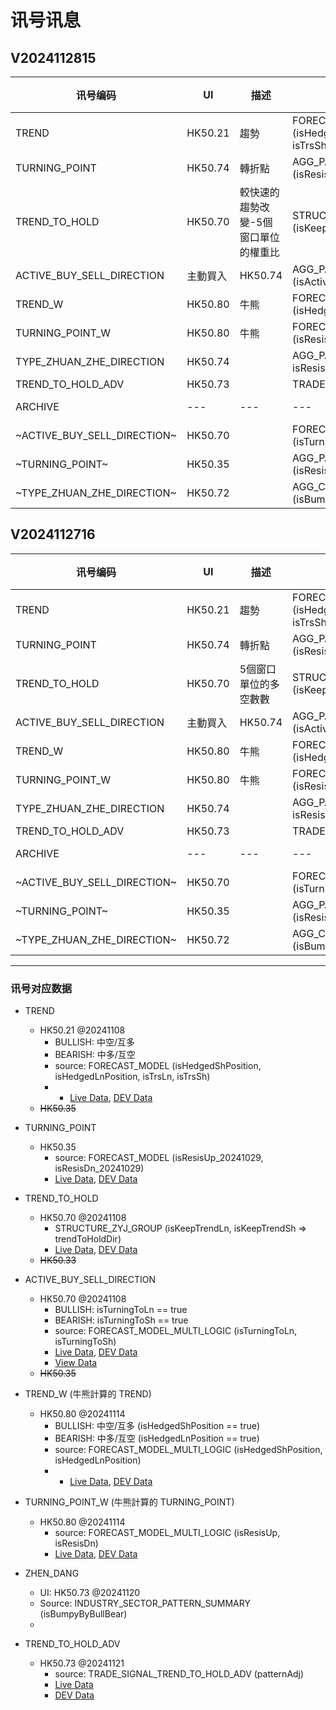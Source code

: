 # 讯号讯息

## V2024112815
| 讯号编码 | UI | 描述 | 數據源 | 數據 | 數據 | 生成日期 |
| --- | --- | --- | --- | --- | --- | --- |
| TREND | HK50.21 | 趨勢 | FORECAST_MODEL <br /> (isHedgedShPosition, isHedgedLnPosition, isTrsLn, isTrsSh) | [Live](http://192.168.25.240:3020/symbolmonitor/infolist/FORECAST_MODEL?header=tsFm,tsFmF,isHedgedShPosition,isHedgedLnPosition,isTrsLn,isTrsSh) | [DEV](http://192.168.25.201:3050/symbolmonitor/infolist/FORECAST_MODEL?header=tsFm,tsFmF,isHedgedShPosition,isHedgedLnPosition,isTrsLn,isTrsSh) | 20241108 |
| TURNING_POINT | HK50.74 | 轉折點 | AGG_PATTERN_BY_ACTIVE_BS_AND_VOLUME_DISCH <br /> (isResisUp, isResisDn) | [Live](http://192.168.25.240:3020/symbolmonitor/infolist/AGG_PATTERN_BY_ACTIVE_BS_AND_VOLUME_DISCH?header=tsFm,tsFmF,isResisUp,isResisDn) | [DEV](http://192.168.25.201:3050/symbolmonitor/infolist/AGG_PATTERN_BY_ACTIVE_BS_AND_VOLUME_DISCH?header=tsFm,tsFmF,isResisUp,isResisDn) | 20241125 |
| TREND_TO_HOLD | HK50.70 | 較快速的趨勢改變-5個窗口單位的權重比 | STRUCTURE_ZYJ_GROUP <br /> (isKeepTrendLn, isKeepTrendSh => trendToHoldDir) | [Live](http://192.168.25.240:3020/symbolmonitor/infolist/STRUCTURE_ZYJ_GROUP?header=tsFm,tsFmF,isKeepTrendLn,isKeepTrendSh,trendToHoldDir) | [DEV](http://192.168.25.201:3050/symbolmonitor/infolist/STRUCTURE_ZYJ_GROUP?header=tsFm,tsFmF,isKeepTrendLn,isKeepTrendSh,trendToHoldDir) | 20241108 |
| ACTIVE_BUY_SELL_DIRECTION | 主動買入 | HK50.74 | AGG_PATTERN_BY_ACTIVE_BS_AND_VOLUME_DISCH <br />(isActiveBuy, isActiveSell) | [Live](http://192.168.25.240:3020/symbolmonitor/infolist/AGG_PATTERN_BY_ACTIVE_BS_AND_VOLUME_DISCH?header=tsFm,tsFmF,isActiveBuy,isActiveSell) | [DEV](http://192.168.25.201:3050/symbolmonitor/infolist/AGG_PATTERN_BY_ACTIVE_BS_AND_VOLUME_DISCH?header=tsFm,tsFmF,isActiveBuy,isActiveSell) | 20241126 |
| TREND_W | HK50.80 | 牛熊 | FORECAST_MODEL_MULTI_LOGIC <br /> (isHedgedShPosition, isHedgedLnPosition) | [Live](http://192.168.25.240:3020/symbolmonitor/infolist/FORECAST_MODEL_MULTI_LOGIC?symbol=HSI_WARRANT&header=tsFm,tsFmF,isHedgedShPosition,isHedgedLnPosition) | [DEV](http://192.168.25.201:3050/symbolmonitor/infolist/FORECAST_MODEL_MULTI_LOGIC?symbol=HSI_WARRANT&header=tsFm,tsFmF,isHedgedShPosition,isHedgedLnPosition) | 20241114 |
| TURNING_POINT_W | HK50.80 | 牛熊 | FORECAST_MODEL_MULTI_LOGIC <br /> (isResisUp, isResisDn) | [Live](http://192.168.25.240:3020/symbolmonitor/infolist/FORECAST_MODEL_MULTI_LOGIC?symbol=HSI_WARRANT&header=tsFm,tsFmF,isResisUp,isResisDn) | [DEV](http://192.168.25.201:3050/symbolmonitor/infolist/FORECAST_MODEL_MULTI_LOGIC?symbol=HSI_WARRANT&header=tsFm,tsFmF,isResisUp,isResisDn) | 20241114 |
| TYPE_ZHUAN_ZHE_DIRECTION | HK50.74 | | AGG_PATTERN_BY_ACTIVE_BS_AND_VOLUME_DISCH <br />isResisUp, isResisDn | [Live](http://192.168.25.240:3020/symbolmonitor/infolist/AGG_PATTERN_BY_ACTIVE_BS_AND_VOLUME_DISCH?header=tsFm,tsFmF,isResisUp,isResisDn) | [DEV](http://192.168.25.201:3050/symbolmonitor/infolist/AGG_PATTERN_BY_ACTIVE_BS_AND_VOLUME_DISCH?header=tsFm,tsFmF,isResisUp,isResisDn) | 20241125 |
| TREND_TO_HOLD_ADV | HK50.73 | | TRADE_SIGNAL_TREND_TO_HOLD_ADV | [Live](http://192.168.25.240:3020/symbolmonitor/infolist/TRADE_SIGNAL_TREND_TO_HOLD_ADV) | [DEV](http://192.168.25.201:3050/symbolmonitor/infolist/TRADE_SIGNAL_TREND_TO_HOLD_ADV) | 20241121 |
| ARCHIVE | --- | --- | --- | --- | --- | --- |
| ~ACTIVE_BUY_SELL_DIRECTION~ | HK50.70 | | FORECAST_MODEL_MULTI_LOGIC <br />(isTurningToLn, isTurningToSh) | [Live](http://192.168.25.240:3020/symbolmonitor/infolist/STRUCTURE_ZYJ_GROUP?header=tsFm,tsFmF,isTurningToLn,isTurningToSh) | [DEV](http://192.168.25.201:3050/symbolmonitor/infolist/STRUCTURE_ZYJ_GROUP?header=tsFm,tsFmF,isTurningToLn,isTurningToSh) | 20241108 |
| ~TURNING_POINT~ | HK50.35 | | AGG_PATTERN_BY_ACTIVE_BS_AND_VOLUME_DISCH <br /> (isResisUp_20241029, isResisDn_20241029) | [Live](http://192.168.25.240:3020/symbolmonitor/infolist/FORECAST_MODEL?header=tsFm,tsFmF,isResisUp_20241029,isResisDn_20241029) | [DEV](http://192.168.25.201:3050/symbolmonitor/infolist/STRUCTURE_ZYJ_GROUP?header=tsFm,tsFmF,isKeepTrendLn,isKeepTrendSh,trendToHoldDir) | --- |
| ~TYPE_ZHUAN_ZHE_DIRECTION~ | HK50.72 | | AGG_COMPOSITE_ZYJ_BULL_BEAR_PATTERN (isBumpyByBullBear) | | | 20241120 |

## V2024112716
| 讯号编码 | UI | 描述 | 數據源 | 數據 | 數據 | 生成日期 |
| --- | --- | --- | --- | --- | --- | --- |
| TREND | HK50.21 | 趨勢 | FORECAST_MODEL <br /> (isHedgedShPosition, isHedgedLnPosition, isTrsLn, isTrsSh) | [Live](http://192.168.25.240:3020/symbolmonitor/infolist/FORECAST_MODEL?header=tsFm,tsFmF,isHedgedShPosition,isHedgedLnPosition,isTrsLn,isTrsSh) | [DEV](http://192.168.25.201:3050/symbolmonitor/infolist/FORECAST_MODEL?header=tsFm,tsFmF,isHedgedShPosition,isHedgedLnPosition,isTrsLn,isTrsSh) | 20241108 |
| TURNING_POINT | HK50.74 | 轉折點 | AGG_PATTERN_BY_ACTIVE_BS_AND_VOLUME_DISCH <br /> (isResisUp, isResisDn) | [Live](http://192.168.25.240:3020/symbolmonitor/infolist/AGG_PATTERN_BY_ACTIVE_BS_AND_VOLUME_DISCH?header=tsFm,tsFmF,isResisUp,isResisDn) | [DEV](http://192.168.25.201:3050/symbolmonitor/infolist/AGG_PATTERN_BY_ACTIVE_BS_AND_VOLUME_DISCH?header=tsFm,tsFmF,isResisUp,isResisDn) | 20241125 |
| TREND_TO_HOLD | HK50.70 | 5個窗口單位的多空數數 | STRUCTURE_ZYJ_GROUP <br /> (isKeepTrendLn, isKeepTrendSh => trendToHoldDir) | [Live](http://192.168.25.240:3020/symbolmonitor/infolist/STRUCTURE_ZYJ_GROUP?header=tsFm,tsFmF,isKeepTrendLn,isKeepTrendSh,trendToHoldDir) | [DEV](http://192.168.25.201:3050/symbolmonitor/infolist/STRUCTURE_ZYJ_GROUP?header=tsFm,tsFmF,isKeepTrendLn,isKeepTrendSh,trendToHoldDir) | 20241108 |
| ACTIVE_BUY_SELL_DIRECTION | 主動買入 | HK50.74 | AGG_PATTERN_BY_ACTIVE_BS_AND_VOLUME_DISCH <br />(isActiveBuy, isActiveSell) | [Live](http://192.168.25.240:3020/symbolmonitor/infolist/AGG_PATTERN_BY_ACTIVE_BS_AND_VOLUME_DISCH?header=tsFm,tsFmF,isActiveBuy,isActiveSell) | [DEV](http://192.168.25.201:3050/symbolmonitor/infolist/AGG_PATTERN_BY_ACTIVE_BS_AND_VOLUME_DISCH?header=tsFm,tsFmF,isActiveBuy,isActiveSell) | 20241126 |
| TREND_W | HK50.80 | 牛熊 | FORECAST_MODEL_MULTI_LOGIC <br /> (isHedgedShPosition, isHedgedLnPosition) | [Live](http://192.168.25.240:3020/symbolmonitor/infolist/FORECAST_MODEL_MULTI_LOGIC?symbol=HSI_WARRANT&header=tsFm,tsFmF,isHedgedShPosition,isHedgedLnPosition) | [DEV](http://192.168.25.201:3050/symbolmonitor/infolist/FORECAST_MODEL_MULTI_LOGIC?symbol=HSI_WARRANT&header=tsFm,tsFmF,isHedgedShPosition,isHedgedLnPosition) | 20241114 |
| TURNING_POINT_W | HK50.80 | 牛熊 | FORECAST_MODEL_MULTI_LOGIC <br /> (isResisUp, isResisDn) | [Live](http://192.168.25.240:3020/symbolmonitor/infolist/FORECAST_MODEL_MULTI_LOGIC?symbol=HSI_WARRANT&header=tsFm,tsFmF,isResisUp,isResisDn) | [DEV](http://192.168.25.201:3050/symbolmonitor/infolist/FORECAST_MODEL_MULTI_LOGIC?symbol=HSI_WARRANT&header=tsFm,tsFmF,isResisUp,isResisDn) | 20241114 |
| TYPE_ZHUAN_ZHE_DIRECTION | HK50.74 | | AGG_PATTERN_BY_ACTIVE_BS_AND_VOLUME_DISCH <br />isResisUp, isResisDn | [Live](http://192.168.25.240:3020/symbolmonitor/infolist/AGG_PATTERN_BY_ACTIVE_BS_AND_VOLUME_DISCH?header=tsFm,tsFmF,isResisUp,isResisDn) | [DEV](http://192.168.25.201:3050/symbolmonitor/infolist/AGG_PATTERN_BY_ACTIVE_BS_AND_VOLUME_DISCH?header=tsFm,tsFmF,isResisUp,isResisDn) | 20241125 |
| TREND_TO_HOLD_ADV | HK50.73 | | TRADE_SIGNAL_TREND_TO_HOLD_ADV | [Live](http://192.168.25.240:3020/symbolmonitor/infolist/TRADE_SIGNAL_TREND_TO_HOLD_ADV) | [DEV](http://192.168.25.201:3050/symbolmonitor/infolist/TRADE_SIGNAL_TREND_TO_HOLD_ADV) | 20241121 |
| ARCHIVE | --- | --- | --- | --- | --- | --- |
| ~ACTIVE_BUY_SELL_DIRECTION~ | HK50.70 | | FORECAST_MODEL_MULTI_LOGIC <br />(isTurningToLn, isTurningToSh) | [Live](http://192.168.25.240:3020/symbolmonitor/infolist/STRUCTURE_ZYJ_GROUP?header=tsFm,tsFmF,isTurningToLn,isTurningToSh) | [DEV](http://192.168.25.201:3050/symbolmonitor/infolist/STRUCTURE_ZYJ_GROUP?header=tsFm,tsFmF,isTurningToLn,isTurningToSh) | 20241108 |
| ~TURNING_POINT~ | HK50.35 | | AGG_PATTERN_BY_ACTIVE_BS_AND_VOLUME_DISCH <br /> (isResisUp_20241029, isResisDn_20241029) | [Live](http://192.168.25.240:3020/symbolmonitor/infolist/FORECAST_MODEL?header=tsFm,tsFmF,isResisUp_20241029,isResisDn_20241029) | [DEV](http://192.168.25.201:3050/symbolmonitor/infolist/STRUCTURE_ZYJ_GROUP?header=tsFm,tsFmF,isKeepTrendLn,isKeepTrendSh,trendToHoldDir) | --- |
| ~TYPE_ZHUAN_ZHE_DIRECTION~ | HK50.72 | | AGG_COMPOSITE_ZYJ_BULL_BEAR_PATTERN (isBumpyByBullBear) | | | 20241120 |



---



### 讯号对应数据
- TREND
  - HK50.21 @20241108
    - BULLISH: 中空/互多
    - BEARISH: 中多/互空
    - source: FORECAST_MODEL (isHedgedShPosition, isHedgedLnPosition, isTrsLn, isTrsSh)
    - - [Live Data](http://192.168.25.240:3020/symbolmonitor/infolist/FORECAST_MODEL?header=tsFm,tsFmF,isHedgedShPosition,isHedgedLnPosition,isTrsLn,isTrsSh), [DEV Data](http://192.168.25.201:3050/symbolmonitor/infolist/FORECAST_MODEL?header=tsFm,tsFmF,isHedgedShPosition,isHedgedLnPosition,isTrsLn,isTrsSh)
  - ~~HK50.35~~
- TURNING_POINT
  - HK50.35
    - source: FORECAST_MODEL (isResisUp_20241029, isResisDn_20241029)
    - [Live Data](http://192.168.25.240:3020/symbolmonitor/infolist/FORECAST_MODEL?header=tsFm,tsFmF,isResisUp_20241029,isResisDn_20241029), [DEV Data](http://192.168.25.201:3050/symbolmonitor/infolist/FORECAST_MODEL?header=tsFm,tsFmF,isResisUp_20241029,isResisDn_20241029)
- TREND_TO_HOLD
  - HK50.70 @20241108
    - STRUCTURE_ZYJ_GROUP (isKeepTrendLn, isKeepTrendSh => trendToHoldDir)
    - [Live Data](http://192.168.25.240:3020/symbolmonitor/infolist/STRUCTURE_ZYJ_GROUP?header=tsFm,tsFmF,isKeepTrendLn,isKeepTrendSh,trendToHoldDir), [DEV Data](http://192.168.25.201:3050/symbolmonitor/infolist/STRUCTURE_ZYJ_GROUP?header=tsFm,tsFmF,isKeepTrendLn,isKeepTrendSh,trendToHoldDir)
  - ~~HK50.33~~
- ACTIVE_BUY_SELL_DIRECTION
  - HK50.70 @20241108
    - BULLISH: isTurningToLn == true
    - BEARISH: isTurningToSh == true
    - source: FORECAST_MODEL_MULTI_LOGIC (isTurningToLn, isTurningToSh)
    - [Live Data](http://192.168.25.240:3020/symbolmonitor/infolist/STRUCTURE_ZYJ_GROUP?header=tsFm,tsFmF,isTurningToLn,isTurningToSh), [DEV Data](http://192.168.25.201:3050/symbolmonitor/infolist/STRUCTURE_ZYJ_GROUP?header=tsFm,tsFmF,isTurningToLn,isTurningToSh)
    - <a href="http://192.168.25.240:3020/symbolmonitor/infolist/STRUCTURE_ZYJ_GROUP?header=tsFm,tsFmF,isTurningToLn,isTurningToSh" target="_blank">View Data</a>
  - ~~HK50.35~~
- TREND_W (牛熊計算的 TREND)
  - HK50.80 @20241114
    - BULLISH: 中空/互多 (isHedgedShPosition == true)
    - BEARISH: 中多/互空 (isHedgedLnPosition == true)
    - source: FORECAST_MODEL_MULTI_LOGIC (isHedgedShPosition, isHedgedLnPosition)
    - - [Live Data](http://192.168.25.240:3020/symbolmonitor/infolist/FORECAST_MODEL_MULTI_LOGIC?symbol=HSI_WARRANT&header=tsFm,tsFmF,isHedgedShPosition,isHedgedLnPosition), [DEV Data](http://192.168.25.201:3050/symbolmonitor/infolist/FORECAST_MODEL_MULTI_LOGIC?symbol=HSI_WARRANT&header=tsFm,tsFmF,isHedgedShPosition,isHedgedLnPosition)
- TURNING_POINT_W (牛熊計算的 TURNING_POINT)
  - HK50.80 @20241114
    - source: FORECAST_MODEL_MULTI_LOGIC (isResisUp, isResisDn)
    - [Live Data](http://192.168.25.240:3020/symbolmonitor/infolist/FORECAST_MODEL_MULTI_LOGIC?symbol=HSI_WARRANT&header=tsFm,tsFmF,isResisUp,isResisDn), [DEV Data](http://192.168.25.201:3050/symbolmonitor/infolist/FORECAST_MODEL_MULTI_LOGIC?symbol=HSI_WARRANT&header=tsFm,tsFmF,isResisUp,isResisDn)

- ZHEN_DANG
  - UI: HK50.73 @20241120
  - Source: INDUSTRY_SECTOR_PATTERN_SUMMARY (isBumpyByBullBear)
  - 

- TREND_TO_HOLD_ADV
  - HK50.73 @20241121
    - source: TRADE_SIGNAL_TREND_TO_HOLD_ADV (patternAdj)
    - [Live Data](http://192.168.25.240:3020/symbolmonitor/infolist/TRADE_SIGNAL_TREND_TO_HOLD_ADV)
    - [DEV Data](http://192.168.25.201:3050/symbolmonitor/infolist/TRADE_SIGNAL_TREND_TO_HOLD_ADV)


